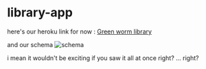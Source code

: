 # library-app

here's our heroku link for now : [Green worm library](https://library-ha.herokuapp.com/)

and our schema
![schema](https://user-images.githubusercontent.com/43291700/186435766-458e9be7-0d37-4e9f-97ee-4e0140486da6.png)

i mean it wouldn't be exciting if you saw it all at once right? ... right?